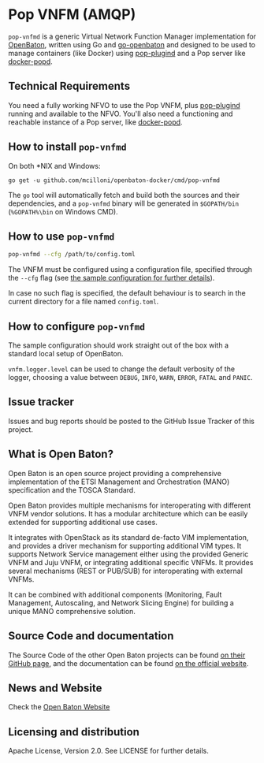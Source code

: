 # Pop VNFM (AMQP)
`pop-vnfmd` is a generic Virtual Network Function Manager implementation for [OpenBaton][openbaton], written using Go and [go-openbaton] and designed to be used to manage containers (like Docker) using [pop-plugind] and a Pop server like [docker-popd].

## Technical Requirements

You need a fully working NFVO to use the Pop VNFM, plus [pop-plugind] running and available to the NFVO.
You'll also need a functioning and reachable instance of a Pop server, like [docker-popd].

## How to install `pop-vnfmd`

On both *NIX and Windows:
```shell
go get -u github.com/mcilloni/openbaton-docker/cmd/pop-vnfmd
```

The `go` tool will automatically fetch and build both the sources and their dependencies, and a `pop-vnfmd` binary will be generated in `$GOPATH/bin` (`%GOPATH%\bin` on Windows CMD).

## How to use `pop-vnfmd`

 ```bash
 pop-vnfmd --cfg /path/to/config.toml
 ```

The VNFM must be configured using a configuration file, specified through the `--cfg` flag (see [the sample configuration for further details][sample-conf]).

In case no such flag is specified, the default behaviour is to search in the current directory for a file named `config.toml`.

## How to configure `pop-vnfmd`

The sample configuration should work straight out of the box with a standard local setup of OpenBaton.

`vnfm.logger.level` can be used to change the default verbosity of the logger, choosing a value between `DEBUG`, `INFO`, `WARN`, `ERROR`, `FATAL` and `PANIC`.

## Issue tracker

Issues and bug reports should be posted to the GitHub Issue Tracker of this project.

## What is Open Baton?

Open Baton is an open source project providing a comprehensive implementation of the ETSI Management and Orchestration (MANO) specification and the TOSCA Standard.

Open Baton provides multiple mechanisms for interoperating with different VNFM vendor solutions. It has a modular architecture which can be easily extended for supporting additional use cases. 

It integrates with OpenStack as its standard de-facto VIM implementation, and provides a driver mechanism for supporting additional VIM types. It supports Network Service management either using the provided Generic VNFM and Juju VNFM, or integrating additional specific VNFMs. It provides several mechanisms (REST or PUB/SUB) for interoperating with external VNFMs. 

It can be combined with additional components (Monitoring, Fault Management, Autoscaling, and Network Slicing Engine) for building a unique MANO comprehensive solution.

## Source Code and documentation

The Source Code of the other Open Baton projects can be found [on their GitHub page][openbaton-github], and the documentation can be found [on the official website][openbaton-doc].

## News and Website

Check the [Open Baton Website][openbaton]

## Licensing and distribution
Apache License, Version 2.0. See LICENSE for further details.

[openbaton]: http://openbaton.org
[openbaton-doc]: http://openbaton.org/documentation
[openbaton-github]: http://github.org/openbaton
[sample-conf]: https://raw.githubusercontent.com/mcilloni/openbaton-docker/master/cmd/pop-vnfmd/config.toml
[go-openbaton]: http://github.com/openbaton/go-openbaton
[docker-popd]: https://github.com/mcilloni/openbaton-docker/tree/master/cmd/docker-popd
[pop-plugind]: https://github.com/mcilloni/openbaton-docker/tree/master/cmd/pop-plugind